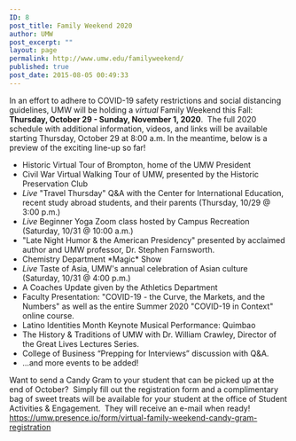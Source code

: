 ```yaml
---
ID: 8
post_title: Family Weekend 2020
author: UMW
post_excerpt: ""
layout: page
permalink: http://www.umw.edu/familyweekend/
published: true
post_date: 2015-08-05 00:49:33
---
```

In an effort to adhere to COVID-19 safety restrictions and social distancing guidelines, UMW will be holding a <em>virtual</em> Family Weekend this Fall: <strong>Thursday, October 29 - Sunday, November 1, 2020</strong>.  The full 2020 schedule with additional information, videos, and links will be available starting Thursday, October 29 at 8:00 a.m. In the meantime, below is a preview of the exciting line-up so far!
<ul>
 	<li>Historic Virtual Tour of Brompton, home of the UMW President</li>
 	<li>Civil War Virtual Walking Tour of UMW, presented by the Historic Preservation Club</li>
 	<li><em>Live</em> "Travel Thursday" Q&amp;A with the Center for International Education, recent study abroad students, and their parents (Thursday, 10/29 @ 3:00 p.m.)</li>
 	<li><em>Live</em> Beginner Yoga Zoom class hosted by Campus Recreation (Saturday, 10/31 @ 10:00 a.m.)</li>
 	<li style="text-align: left">"Late Night Humor &amp; the American Presidency" presented by acclaimed author and UMW professor, Dr. Stephen Farnsworth.</li>
 	<li>Chemistry Department *Magic* Show</li>
 	<li><em>Live</em> Taste of Asia, UMW's annual celebration of Asian culture  (Saturday, 10/31 @ 4:00 p.m.)</li>
 	<li>A Coaches Update given by the Athletics Department</li>
 	<li>Faculty Presentation: "COVID-19 - the Curve, the Markets, and the Numbers" as well as the entire Summer 2020 "COVID-19 in Context" online course.</li>
 	<li>Latino Identities Month Keynote Musical Performance: Quimbao</li>
 	<li>The History &amp; Traditions of UMW with Dr. William Crawley, Director of the Great Lives Lectures Series.</li>
 	<li>College of Business “Prepping for Interviews” discussion with Q&amp;A.</li>
 	<li>...and more events to be added!</li>
</ul>
Want to send a Candy Gram to your student that can be picked up at the end of October?  Simply fill out the registration form and a complimentary bag of sweet treats will be available for your student at the office of Student Activities &amp; Engagement.  They will receive an e-mail when ready!  <a href="https://umw.presence.io/form/virtual-family-weekend-candy-gram-registration">https://umw.presence.io/form/virtual-family-weekend-candy-gram-registration</a>

&nbsp;